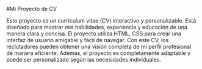 #Mi Proyecto de CV

Este proyecto es un currículum vitae (CV) interactivo y personalizable. Está diseñado para mostrar mis habilidades, experiencia y educación de una manera clara y concisa. El proyecto utiliza HTML, CSS para crear una interfaz de usuario amigable y fácil de navegar. Con este CV, los reclutadores pueden obtener una visión completa de mi perfil profesional de manera eficiente. Además, el proyecto es completamente adaptable y puede ser personalizado según las necesidades individuales.
